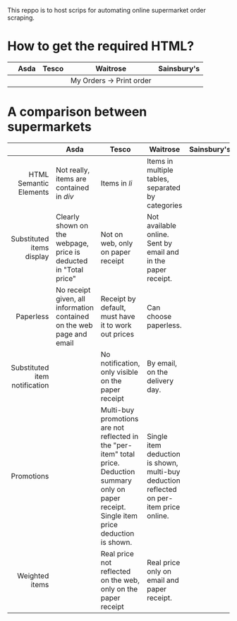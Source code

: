 This reppo is to host scrips for automating online supermarket order scraping.

# How to get the required HTML?
|      | Asda | Tesco | Waitrose                 | Sainsbury's |
| ---: | ---  | ---   | ---                      | ---         |
|      |      |       | My Orders -> Print order |             |

# A comparison between supermarkets

|                               | Asda                                                                  | Tesco                                                                                                                                                | Waitrose                                                                                | Sainsbury's |
| ---:                          | ---                                                                   | ---                                                                                                                                                  | ---                                                                                     | ---         |
| HTML Semantic Elements        | Not really, items are contained in _div_                              | Items in _li_                                                                                                                                        | Items in multiple tables, separated by categories                                       |             |
| Substituted items display     | Clearly shown on the webpage, price is deducted in "Total price"      | Not on web, only on paper receipt                                                                                                                    | Not available online. Sent by email and in the paper receipt.                           |             |
| Paperless                     | No receipt given, all information contained on the web page and email | Receipt by default, must have it to work out prices                                                                                                  | Can choose paperless.                                                                   |             |
| Substituted item notification |                                                                       | No notification, only visible on the paper receipt                                                                                                   | By email, on the delivery day.                                                          |             |
| Promotions                    |                                                                       | Multi-buy promotions are not reflected in the "per-item" total price. Deduction summary only on paper receipt. Single item price deduction is shown. | Single item deduction is shown, multi-buy deduction reflected on per-item price online. |             |
| Weighted items                |                                                                       | Real price not reflected on the web, only on the paper receipt                                                                                       | Real price only on email and paper receipt.                                             |             |
